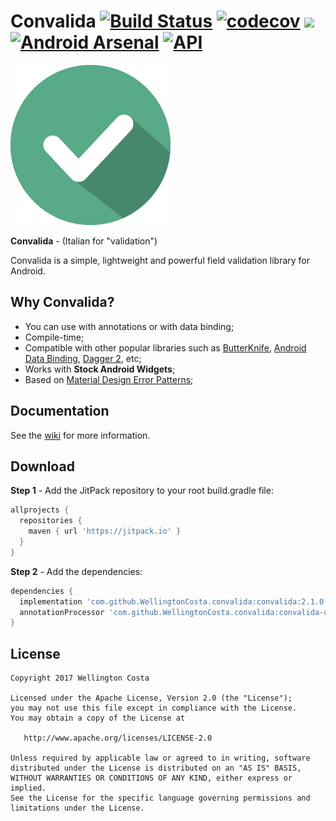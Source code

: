 # Convalida [![Build Status](https://travis-ci.org/WellingtonCosta/convalida.svg?branch=master)](https://travis-ci.org/WellingtonCosta/convalida) [![codecov](https://codecov.io/gh/WellingtonCosta/convalida/branch/master/graph/badge.svg)](https://codecov.io/gh/WellingtonCosta/convalida) [![](https://jitpack.io/v/WellingtonCosta/convalida.svg)](https://jitpack.io/#WellingtonCosta/convalida) [![Android Arsenal](https://img.shields.io/badge/Android%20Arsenal-Convalida-brightgreen.svg?style=flat)](https://android-arsenal.com/details/1/6289) [![API](https://img.shields.io/badge/API-14%2B-brightgreen.svg?style=flat)](https://android-arsenal.com/api?level=14)

![Logo](logo.png)

**Convalida** - (Italian for "validation")

Convalida is a simple, lightweight and powerful field validation library for Android.

## Why Convalida?

-   You can use with annotations or with data binding;
-   Compile-time;
-   Compatible with other popular libraries such as [ButterKnife][1], [Android Data Binding][2], [Dagger 2][3], etc;
-   Works with **Stock Android Widgets**;
-   Based on [Material Design Error Patterns][4];

## Documentation

See the [wiki][5] for more information.

## Download

**Step 1** - Add the JitPack repository to your root build.gradle file:

```groovy
allprojects {
  repositories {
    maven { url 'https://jitpack.io' }
  }
}
```

**Step 2** - Add the dependencies:

```groovy
dependencies {
  implementation 'com.github.WellingtonCosta.convalida:convalida:2.1.0'
  annotationProcessor 'com.github.WellingtonCosta.convalida:convalida-compiler:2.1.0'
}
```

## License

    Copyright 2017 Wellington Costa

    Licensed under the Apache License, Version 2.0 (the "License");
    you may not use this file except in compliance with the License.
    You may obtain a copy of the License at

       http://www.apache.org/licenses/LICENSE-2.0

    Unless required by applicable law or agreed to in writing, software
    distributed under the License is distributed on an "AS IS" BASIS,
    WITHOUT WARRANTIES OR CONDITIONS OF ANY KIND, either express or implied.
    See the License for the specific language governing permissions and
    limitations under the License.

[1]: https://github.com/JakeWharton/butterknife

[2]: https://developer.android.com/topic/libraries/data-binding/index.html

[3]: https://github.com/google/dagger

[4]: https://material.io/guidelines/patterns/errors.html

[5]: https://github.com/WellingtonCosta/convalida/wiki
